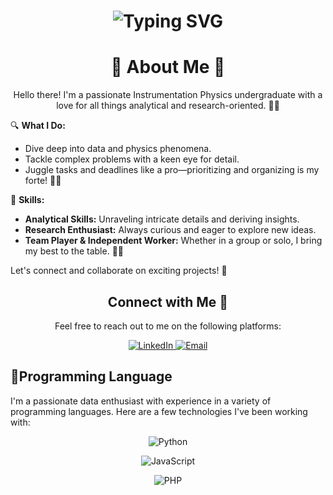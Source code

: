 <div align="center">
    <h1>
        <img src="https://readme-typing-svg.herokuapp.com?font=Jetbrains+mono&size=40&duration=3000&color=7C93C3&center=true&vCenter=true&width=435&lines=Hey..+I'm+Aisah;This+is..;..my+Github..;" alt="Typing SVG"/>
    </h1>
</div>

<div align="center">
    <h1>🌟 About Me 🌟</h1>
    <p>Hello there! I'm a passionate Instrumentation Physics undergraduate with a love for all things analytical and research-oriented. 🧪✨</p>
</div>

🔍 **What I Do:**
- Dive deep into data and physics phenomena.
- Tackle complex problems with a keen eye for detail.
- Juggle tasks and deadlines like a pro—prioritizing and organizing is my forte! 📅🔧

🌱 **Skills:**
- **Analytical Skills:** Unraveling intricate details and deriving insights.
- **Research Enthusiast:** Always curious and eager to explore new ideas.
- **Team Player & Independent Worker:** Whether in a group or solo, I bring my best to the table. 🤝💡

Let's connect and collaborate on exciting projects! 🚀


<div align="center">
    <h2>Connect with Me 🚀</h2>
    <p>Feel free to reach out to me on the following platforms:</p>
    <a href="[https://www.linkedin.com/in/[YourLinkedIn]/](https://www.linkedin.com/in/aisah-228035181/)">
        <img src="https://img.shields.io/badge/LinkedIn-0077B5?style=for-the-badge&logo=linkedin&logoColor=white" alt="LinkedIn"/>
    </a>
    <a href="mailto:aisahh701@gmail.com">
        <img src="https://img.shields.io/badge/Email-0078D4?style=for-the-badge&logo=gmail&logoColor=white" alt="Email"/>
    </a>
</div>

## 👋Programming Language

I'm a passionate data enthusiast with experience in a variety of programming languages. Here are a few technologies I've been working with:

<div align="center">
    <p><img src="https://img.shields.io/badge/Python-3776AB?style=for-the-badge&logo=python&logoColor=white" alt="Python" /></p>
    <p><img src="https://img.shields.io/badge/JavaScript-F7DF1E?style=for-the-badge&logo=javascript&logoColor=black" alt="JavaScript" /></p>    
    <p><img src="https://img.shields.io/badge/PHP-777BB4?style=for-the-badge&logo=php&logoColor=white" alt="PHP" /></p>
</div>



